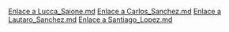 [Enlace a Lucca_Saione.md](Lucca_Saione.md)
[Enlace a Carlos_Sanchez.md](Carlos_Sanchez.md)
[Enlace a Lautaro_Sanchez.md](Lautaro_Sanchez.md)
[Enlace a Santiago_Lopez.md](Santiago_Lopez.md)
